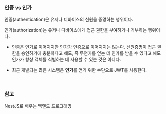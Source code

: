 ### 인증 vs 인가

인증(authentication)은 유저나 디바이스의 신원을 증명하는 행위이다. 

인가(authorization)는 유저나 디바이스에게 접근 권한을 부여하거나 거부하는 행위이다. 

- 인증은 인가로 이어지지만 인가가 인증으로 이어지지는 않는다. 신원증명이 접근 권한을 승인하기에 충분하다고 해도, 즉 무언가를 얻는 데 인가를 받을 수 있다고 해도 인가가 항상 객체를 식별하는 데 사용할 수 있는 것은 아니다. 

- 최근 개발되는 많은 시스템은 <b>인가</b>를 얻기 위한 수단으로 JWT를 사용한다. 

<br>

### 참고

NestJS로 배우는 백엔드 프로그래밍
